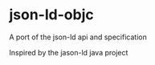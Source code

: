 json-ld-objc
============

A port of the json-ld api and specification

Inspired by the jason-ld java project
